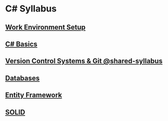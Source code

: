 # C# Syllabus

## [Work Environment Setup](./work-environment-setup)

## [C# Basics](./csharp-basics)

## [Version Control Systems & Git @shared-syllabus](https://github.com/codelex-io/shared-syllabus/tree/master/vcs)

## [Databases](./databases)

## [Entity Framework](./entity-framework)

## [SOLID](./solid)

